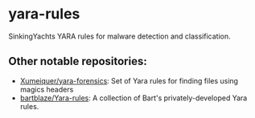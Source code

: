 # yara-rules
 
SinkingYachts YARA rules for malware detection and classification.


## Other notable repositories:

- [Xumeiquer/yara-forensics](https://github.com/Xumeiquer/yara-forensics): Set of Yara rules for finding files using magics headers
- [bartblaze/Yara-rules](https://github.com/bartblaze/yara-rules): A collection of Bart's privately-developed Yara rules.
